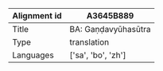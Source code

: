|Alignment id | A3645B889
| --- | --- 
|Title | BA: Gaṇḍavyūhasūtra 
|Type | translation
|Languages | ['sa', 'bo', 'zh']